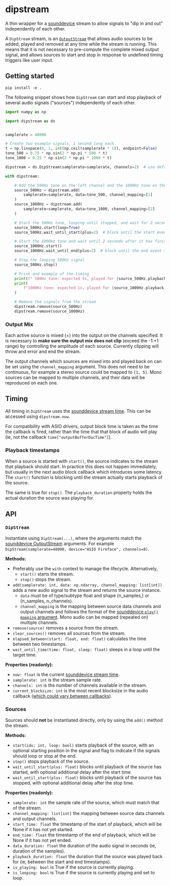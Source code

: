 # dipstream

A thin wrapper for a [sounddevice](https://python-sounddevice.readthedocs.io/en/latest/) stream to allow signals to "dip in and out" independently of each other.

A `DipStream` stream, is an [`OutputStream`](https://python-sounddevice.readthedocs.io/en/0.3.15/api/streams.html#sounddevice.OutputStream) that allows audio sources to be added, played and removed at any time while the stream is running. This means that it is not necessary to pre-compute the complete mixed output signal, and allows sources to start and stop in response to undefined timing triggers like user input.

## Getting started

```
pip install -e .
```

The following snippet shows how `DipStream` can start and stop playback of several audio signals ("sources") independently of each other.

```python
import numpy as np

import dipstream as ds


samplerate = 48000

# Create two example signals, 1 second long each
t = np.linspace(0, 1, int(np.ceil(samplerate * 1)), endpoint=False)
tone_500 = 0.75 * np.sin(2 * np.pi * 500 * t)
tone_1000 = 0.25 * np.sin(2 * np.pi * 1000 * t)

dipstream = ds.DipStream(samplerate=samplerate, channels=2)  # use default stereo device

with dipstream:

    # Add the 500Hz tone on the left channel and the 1000Hz tone on the right
    source_500Hz = dipstream.add(
        samplerate=samplerate, data=tone_500, channel_mapping=[1]
    )
    source_1000Hz = dipstream.add(
        samplerate=samplerate, data=tone_1000, channel_mapping=[2]
    )

    # Start the 500Hz tone, looping until stopped, and wait for 2 seconds of playback
    source_500Hz.start(loop=True)
    source_500Hz.wait_until_start(plus=2)  # block until the start event + 2 seconds

    # Start the 1000Hz tone and wait until 2 seconds after it has finished playing
    source_1000Hz.start()
    source_1000Hz.wait_until_end(plus=2)  # block until the end event + 2 seconds

    # Stop the looping 500Hz signal
    source_500Hz.stop()

    # Print and example of the timing
    print(f" 500Hz tone: expected 5s, played for {source_500Hz.playback_duration:.6f}s")
    print(
        f"1000Hz tone: expected 1s, played for {source_1000Hz.playback_duration:.6f}s"
    )

    # Remove the signals from the stream
    dipstream.remove(source_500Hz)
    dipstream.remove(source_1000Hz)
```

### Output Mix

Each active source is mixed (+) into the output on the channels specified. It is necessary to **make sure the output mix does not clip** (exceed the -1:+1 range) by controlling the amplitude of each source. Currently clipping will throw and error and end the stream.

The output channels which sources are mixed into and played back on can be set using the `channel_mapping` argument. This does not need to be continuous, for example a stereo source could be mapped to `[1, 5]`. Mono sources can be mapped to multiple channels, and their data will be reproduced on each one.

## Timing

All timing in `DipStream` uses the [sounddevice stream time](https://python-sounddevice.readthedocs.io/en/0.3.15/api/streams.html#sounddevice.Stream.time). This can be accessed using `dipstream.now`.

For compatibility with ASIO drivers, output block time is taken as the time the callback is fired, rather than the time that that block of audio will play (ie, not the callback `time["outputBufferDacTime"]`).

### Playback timestamps

When a source is started with `start()`, the source indicates to the stream that playback should start. In practice this does not happen immediately, but usually in the next audio block callback which introduces some latency. The `start()` function is blocking until the stream actually starts playback of the source.

The same is true for `stop()`. The `playback_duration` property holds the actual duration the source was playing for.

## API

### `DipStream`

Instantiate using `DipStream(...)`, where the arguments match the [sounddevice OutputStream](https://python-sounddevice.readthedocs.io/en/0.3.15/api/streams.html#sounddevice.OutputStream) arguments. For example `DipStream(samplerate=48000, device="ASIO Fireface", channels=8)`.

**Methods:**
- Preferably use the `with` context to manage the lifecycle. Alternatively,
    - `start()` starts the stream.
    - `stop()` stops the stream.
- `add(samplerate: int, data: np.ndarray, channel_mapping: list[int])` adds a new audio signal to the stream and returns the source instance.
    - `data` must be of type/subtype float and shape (n_samples,) or (n_samples, n_channels).
    - `channel_mapping` is the mapping between source data channels and output channels and follows the format of the [sounddevice `play()` `mapping` argument](https://python-sounddevice.readthedocs.io/en/0.3.15/api/convenience-functions.html#sounddevice.play). Mono audio can be mapped (repeated on) multiple channels.
- `remove(source)` removes a source from the stream.
- `clear_sources()` removes all sources from the stream.
- `elapsed_between(start: float, end: float)` calculates the time between two timestamps.
- `wait_until_time(time: float, sleep: float)` sleeps in a loop until the target time.

**Properties (readonly):**
- `now: float` is the current [sounddevice stream time](https://python-sounddevice.readthedocs.io/en/0.3.15/api/streams.html#sounddevice.Stream.time).
- `samplerate: int` is the stream sample rate.
- `channels: int` is the number of channels available in the stream.
- `current_blocksize: int` is the most recent blocksize in the audio callback ([which could vary between callbacks](https://python-sounddevice.readthedocs.io/en/0.3.15/api/streams.html#sounddevice.Stream.blocksize)).

### Sources

Sources should **not** be instantiated directly, only by using the `add()` method the stream.

**Methods:**
- `start(idx: int, loop: bool)` starts playback of the source, with an optional starting position in the signal and flag to indicate if the signals should loop or stop at the end.
- `stop()` stops playback of the source.
- `wait_until_start(plus: float)` blocks until playback of the source has started, with optional additional delay after the start time.
- `wait_until_start(plus: float)` blocks until playback of the source has stopped, with optional additional delay after the stop time.

**Properties (readonly):**
- `samplerate: int` the sample rate of the source, which must match that of the stream.
- `channel_mapping: list[int]` the mapping between source data channels and output channels.
- `start_time: float` the timestamp of the start of playback, which will be None if it has not yet started.
- `end_time: float` the timestamp of the end of playback, which will be None if it has not yet ended.
- `data_duration: float` the duration of the audio signal in seconds (ie, duration of the samples).
- `playback_duration: float` the duration that the source was played back for (ie, between the start and end timestamps).
- `is_playing: bool` is True if the source is currently playing.
- `is_looping: bool` is True if the source is currently playing and set to loop.
